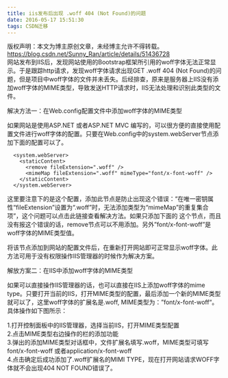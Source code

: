 ```yaml
---
title: iis发布后出现 .woff 404 (Not Found)的问题
date: 2016-05-17 15:51:30
tags: CSDN迁移
---
```

 版权声明：本文为博主原创文章，未经博主允许不得转载。 https://blog.csdn.net/Sunny_Ran/article/details/51436728   
  网站发布到IIS后，发现网站使用的Bootstrap框架所引用的woff字体无法正常显示。于是跟踪http请求，发现woff字体请求出现GET .woff 404 (Not Found)的问题，但是项目中woff字体的文件并未丢失。后经排查，原来是服务器上IIS没有添加woff字体的MIME类型，导致发送HTTP请求时，IIS无法处理和识别此类型的文件。

 解决方法一：在Web.config配置文件中添加woff字体的MIME类型

 如果网站是使用ASP.NET 或者ASP.NET MVC 编写的，可以很方便的直接使用配置文件进行woff字体的配置。只要在Web.config中的system.webServer节点添加下面的配置可以了。

 
```
  <system.webServer>    
    <staticContent>
      <remove fileExtension=".woff" />
      <mimeMap fileExtension=".woff" mimeType="font/x-font-woff" />      
    </staticContent>
  </system.webServer>
```
 这里要注意下的是这个配置，添加此节点是防止出现这个错误：“在唯一密钥属性“fileExtension”设置为“.woff”时，无法添加类型为“mimeMap”的重复集合项”，这个问题可以点击此链接查看解决方法。如果只添加下面的 这个节点，而且没有报这个错误的话，remove节点可以不用添加。另外”font/x-font-woff”是woff字体的MIME类型值。

 将该节点添加到网站的配置文件后，在重新打开网站即可正常显示woff字体。此方法可用于没有权限操作IIS管理器的时候作为解决方案。

 解放方案二：在IIS中添加woff字体的MIME类型

 如果可以直接操作IIS管理器的话，也可以直接在IIS上添加woff字体的mime type。只要打开当前的IIS，打开MIME类型的配置，最后添加一个新的MIME类型就可以了，这里woff字体的扩展名是.woff, MIME类型为：”font/x-font-woff“。具体操作如下图所示：

 1.打开控制面板中的IIS管理器，选择当前IIS，打开MIME类型配置   
 2.点击MIME类型右边操作的栏的添加功能   
 3.弹出的添加MIME类型对话框中，文件扩展名填写.woff，MIME类型可填写 font/x-font-woff 或者application/x-font-woff   
 4.点击确定后成功添加了.woff扩展名的MIMI TYPE，现在打开网站请求WOFF字体就不会出现404 NOT FOUND错误了。

   
  